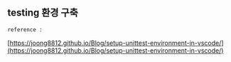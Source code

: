 ## testing 환경 구축
    
    reference : 

[https://joong8812.github.io/Blog/setup-unittest-environment-in-vscode/](https://joong8812.github.io/Blog/setup-unittest-environment-in-vscode/)